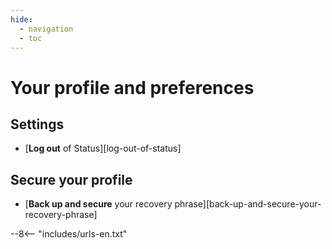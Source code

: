 ```yaml
---
hide:
  - navigation
  - toc
---
```


# Your profile and preferences

## Settings

- [**Log out** of Status][log-out-of-status]

## Secure your profile

- [**Back up and secure** your recovery phrase][back-up-and-secure-your-recovery-phrase]

--8<-- "includes/urls-en.txt"
